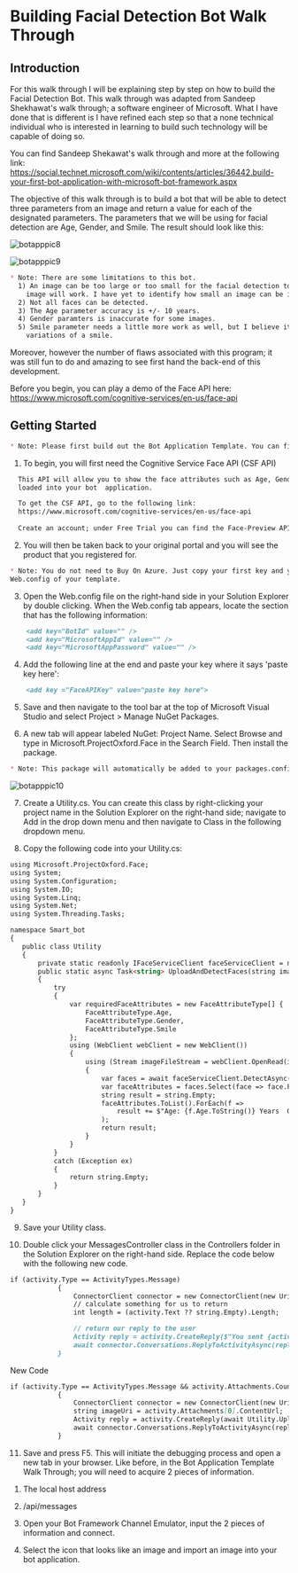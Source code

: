 # Building Facial Detection Bot Walk Through

## Introduction
For this walk through I will be explaining step by step on how to build the Facial Detection Bot. This walk through was adapted from Sandeep Shekhawat's walk through; a software engineer of Microsoft. What I have done that is different is I have refined each step so that a none technical individual who is interested in learning to build such technology will be capable of doing so. 

You can find Sandeep Shekawat's walk through and more at the following link: 
https://social.technet.microsoft.com/wiki/contents/articles/36442.build-your-first-bot-application-with-microsoft-bot-framework.aspx

The objective of this walk through is to build a bot that will be able to detect three parameters from an image and return a value for each of the designated parameters. The parameters that we will be using for facial detection are Age, Gender, and Smile. The result should look like this:

![botapppic8](https://cloud.githubusercontent.com/assets/25268970/23782196/6a0f1400-0520-11e7-8402-58d1e1df64c2.png)

![botapppic9](https://cloud.githubusercontent.com/assets/25268970/23782447/99ef9bde-0522-11e7-89f3-8767e5dadb49.png)

```markdown
* Note: There are some limitations to this bot.
  1) An image can be too large or too small for the facial detection to work. I have found a 1000px X 1000px 
    image will work. I have yet to identify how small an image can be in order for the detection to not work.
  2) Not all faces can be detected.
  3) The Age parameter accuracy is +/- 10 years.
  4) Gender paramters is inaccurate for some images.
  5) Smile parameter needs a little more work as well, but I believe it does good for the number of 
    variations of a smile.
```

Moreover, however the number of flaws associated with this program; it was still fun to do and amazing to see first hand the back-end of this development.

Before you begin, you can play a demo of the Face API here:
https://www.microsoft.com/cognitive-services/en-us/face-api

## Getting Started
```markdown
* Note: Please first build out the Bot Application Template. You can find a walk through of this build in my Smart-Bot-Project repository titled Bot template.md. 
```
1) To begin, you will first need the Cognitive Service Face API (CSF API)
```markdown 
  This API will allow you to show the face attributes such as Age, Gender and Smile from an image that is 
  loaded into your bot  application.

  To get the CSF API, go to the following link:
  https://www.microsoft.com/cognitive-services/en-us/face-api
  
  Create an account; under Free Trial you can find the Face-Preview API and register for it.
  ```  
  2) You will then be taken back to your original portal and you will see the product that you registered for.
  ```markdown
* Note: You do not need to Buy On Azure. Just copy your first key and you will paste this key in the 
  Web.config of your template.
  ```
  3) Open the Web.config file on the right-hand side in your Solution Explorer by double clicking. When the Web.config tab appears, locate the section that has the following information: 
```markdown      
    <add key="BotId" value="" />
    <add key="MicrosoftAppId" value="" />
    <add key="MicrosoftAppPassword" value="" />
```  
  4) Add the following line at the end and paste your key where it says 'paste key here':
```markdown    
    <add key ="FaceAPIKey" value="paste key here">
```    
  5) Save and then navigate to the tool bar at the top of Microsoft Visual Studio and select Project > Manage NuGet Packages.
  
  6) A new tab will appear labeled NuGet: Project Name. Select Browse and type in Microsoft.ProjectOxford.Face in the Search Field. Then
install the package.
```markdown
* Note: This package will automatically be added to your packages.config
```
![botapppic10](https://cloud.githubusercontent.com/assets/25268970/23783410/629b1c56-0529-11e7-9dde-a7729c318419.png)

  7) Create a Utility.cs. You can create this class by right-clicking your project name in the Solution Explorer on the right-hand side; navigate to Add in the drop down menu and then navigate to Class in the following dropdown menu.
  
  8) Copy the following code into your Utility.cs:
 ```markdown
using Microsoft.ProjectOxford.Face;
using System;
using System.Configuration;
using System.IO;
using System.Linq;
using System.Net;
using System.Threading.Tasks;

namespace Smart_bot
{
    public class Utility
    {
        private static readonly IFaceServiceClient faceServiceClient = new FaceServiceClient(ConfigurationManager.AppSettings["FaceAPIKey"]);
        public static async Task<string> UploadAndDetectFaces(string imageFilePath)
        {
            try
            {
                var requiredFaceAttributes = new FaceAttributeType[] {
                    FaceAttributeType.Age,
                    FaceAttributeType.Gender,
                    FaceAttributeType.Smile
                };
                using (WebClient webClient = new WebClient())
                {
                    using (Stream imageFileStream = webClient.OpenRead(imageFilePath))
                    {
                        var faces = await faceServiceClient.DetectAsync(imageFileStream, returnFaceLandmarks: true, returnFaceAttributes: requiredFaceAttributes);
                        var faceAttributes = faces.Select(face => face.FaceAttributes);
                        string result = string.Empty;
                        faceAttributes.ToList().ForEach(f =>
                            result += $"Age: {f.Age.ToString()} Years  Gender: {f.Gender}  Smile: {f.Smile.ToString()}{Environment.NewLine}{Environment.NewLine}"
                        );
                        return result;
                    }
                }
            }
            catch (Exception ex)
            {
                return string.Empty;
            }
        }
    }
}
 ```
 9) Save your Utility class.
 
 10) Double click your MessagesController class in the Controllers folder in the Solution Explorer on the right-hand side. Replace the code below with the following new code.
```markdown
if (activity.Type == ActivityTypes.Message)
            {
                ConnectorClient connector = new ConnectorClient(new Uri(activity.ServiceUrl));
                // calculate something for us to return
                int length = (activity.Text ?? string.Empty).Length;

                // return our reply to the user
                Activity reply = activity.CreateReply($"You sent {activity.Text} which was {length} characters");
                await connector.Conversations.ReplyToActivityAsync(reply);
            }
```
New Code
```markdown
if (activity.Type == ActivityTypes.Message && activity.Attachments.Count > 0)
            {
                ConnectorClient connector = new ConnectorClient(new Uri(activity.ServiceUrl));
                string imageUri = activity.Attachments[0].ContentUrl;
                Activity reply = activity.CreateReply(await Utility.UploadAndDetectFaces(imageUri));
                await connector.Conversations.ReplyToActivityAsync(reply);
            }
```
11. Save and press F5. This will initiate the debugging process and open a new tab in your browser. Like before, in the Bot Application Template Walk Through; you will need to acquire 2 pieces of information.
  1) The local host address
  2) /api/messages

12) Open your Bot Framework Channel Emulator, input the 2 pieces of information and connect.
13) Select the icon that looks like an image and import an image into your bot application.
